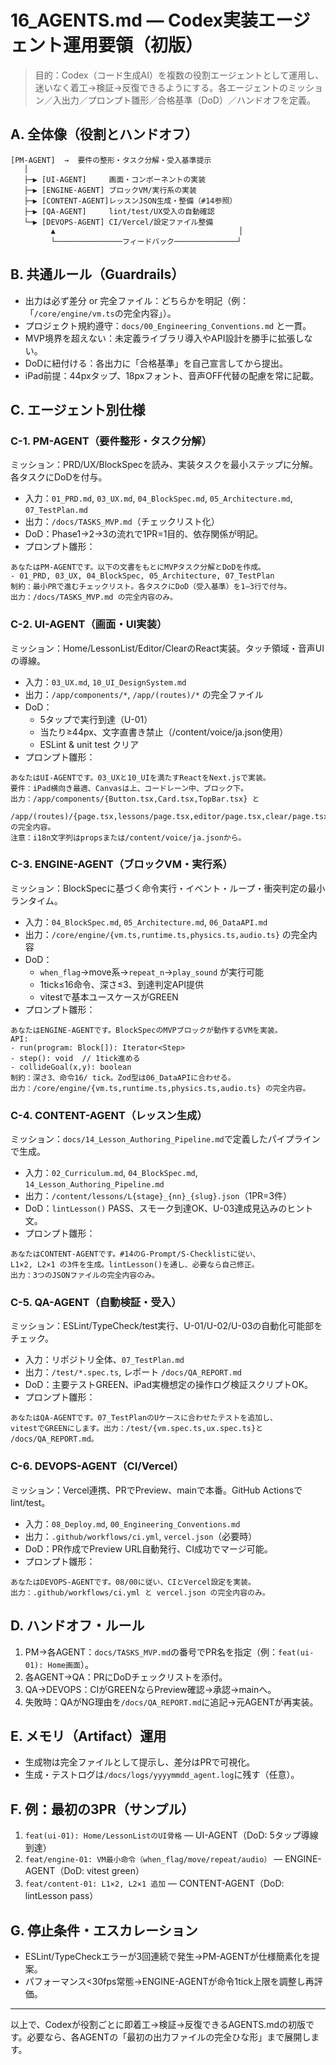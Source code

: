 # 16_AGENTS.md — Codex実装エージェント運用要領（初版）

> 目的：Codex（コード生成AI）を複数の役割エージェントとして運用し、迷いなく着工→検証→反復できるようにする。各エージェントのミッション／入出力／プロンプト雛形／合格基準（DoD）／ハンドオフを定義。

## A. 全体像（役割とハンドオフ）
```
[PM-AGENT]  →  要件の整形・タスク分解・受入基準提示
   │
   ├─▶ [UI-AGENT]     画面・コンポーネントの実装
   ├─▶ [ENGINE-AGENT] ブロックVM/実行系の実装
   ├─▶ [CONTENT-AGENT]レッスンJSON生成・整備（#14参照）
   ├─▶ [QA-AGENT]     lint/test/UX受入の自動確認
   └─▶ [DEVOPS-AGENT] CI/Vercel/設定ファイル整備
         ▲                                         │
         └───────────────フィードバック──────────────┘
```

## B. 共通ルール（Guardrails）
- 出力は必ず差分 or 完全ファイル：どちらかを明記（例：「`/core/engine/vm.ts`の完全内容」）。
- プロジェクト規約遵守：`docs/00_Engineering_Conventions.md` と一貫。
- MVP境界を超えない：未定義ライブラリ導入やAPI設計を勝手に拡張しない。
- DoDに紐付ける：各出力に「合格基準」を自己宣言してから提出。
- iPad前提：44pxタップ、18pxフォント、音声OFF代替の配慮を常に記載。

## C. エージェント別仕様

### C-1. PM-AGENT（要件整形・タスク分解）
ミッション：PRD/UX/BlockSpecを読み、実装タスクを最小ステップに分解。各タスクにDoDを付与。
- 入力：`01_PRD.md`, `03_UX.md`, `04_BlockSpec.md`, `05_Architecture.md`, `07_TestPlan.md`
- 出力：`/docs/TASKS_MVP.md`（チェックリスト化）
- DoD：Phase1→2→3の流れで1PR=1目的、依存関係が明記。
- プロンプト雛形：
```
あなたはPM-AGENTです。以下の文書をもとにMVPタスク分解とDoDを作成。
- 01_PRD, 03_UX, 04_BlockSpec, 05_Architecture, 07_TestPlan
制約：最小PRで進むチェックリスト。各タスクにDoD（受入基準）を1–3行で付与。
出力：/docs/TASKS_MVP.md の完全内容のみ。
```

### C-2. UI-AGENT（画面・UI実装）
ミッション：Home/LessonList/Editor/ClearのReact実装。タッチ領域・音声UIの導線。
- 入力：`03_UX.md`, `10_UI_DesignSystem.md`
- 出力：`/app/components/*`, `/app/(routes)/*` の完全ファイル
- DoD：
  - 5タップで実行到達（U-01）
  - 当たり≥44px、文字直書き禁止（/content/voice/ja.json使用）
  - ESLint & unit test クリア
- プロンプト雛形：
```
あなたはUI-AGENTです。03_UXと10_UIを満たすReactをNext.jsで実装。
要件：iPad横向き最適、Canvasは上、コードレーン中、ブロック下。
出力：/app/components/{Button.tsx,Card.tsx,TopBar.tsx} と
       /app/(routes)/{page.tsx,lessons/page.tsx,editor/page.tsx,clear/page.tsx} の完全内容。
注意：i18n文字列はpropsまたは/content/voice/ja.jsonから。
```

### C-3. ENGINE-AGENT（ブロックVM・実行系）
ミッション：BlockSpecに基づく命令実行・イベント・ループ・衝突判定の最小ランタイム。
- 入力：`04_BlockSpec.md`, `05_Architecture.md`, `06_DataAPI.md`
- 出力：`/core/engine/{vm.ts,runtime.ts,physics.ts,audio.ts}` の完全内容
- DoD：
  - `when_flag`→move系→`repeat_n`→`play_sound` が実行可能
  - 1tick≤16命令、深さ≤3、到達判定API提供
  - vitestで基本ユースケースがGREEN
- プロンプト雛形：
```
あなたはENGINE-AGENTです。BlockSpecのMVPブロックが動作するVMを実装。
API:
- run(program: Block[]): Iterator<Step>
- step(): void  // 1tick進める
- collideGoal(x,y): boolean
制約：深さ3、命令16/ tick。Zod型は06_DataAPIに合わせる。
出力：/core/engine/{vm.ts,runtime.ts,physics.ts,audio.ts} の完全内容。
```

### C-4. CONTENT-AGENT（レッスン生成）
ミッション：`docs/14_Lesson_Authoring_Pipeline.md`で定義したパイプラインで生成。
- 入力：`02_Curriculum.md`, `04_BlockSpec.md`, `14_Lesson_Authoring_Pipeline.md`
- 出力：`/content/lessons/L{stage}_{nn}_{slug}.json`（1PR=3件）
- DoD：`lintLesson()` PASS、スモーク到達OK、U-03達成見込みのヒント文。
- プロンプト雛形：
```
あなたはCONTENT-AGENTです。#14のG-Prompt/S-Checklistに従い、
L1×2, L2×1 の3件を生成。lintLesson()を通し、必要なら自己修正。
出力：3つのJSONファイルの完全内容のみ。
```

### C-5. QA-AGENT（自動検証・受入）
ミッション：ESLint/TypeCheck/test実行、U-01/U-02/U-03の自動化可能部をチェック。
- 入力：リポジトリ全体、`07_TestPlan.md`
- 出力：`/test/*.spec.ts`, レポート `/docs/QA_REPORT.md`
- DoD：主要テストGREEN、iPad実機想定の操作ログ検証スクリプトOK。
- プロンプト雛形：
```
あなたはQA-AGENTです。07_TestPlanのUケースに合わせたテストを追加し、
vitestでGREENにします。出力：/test/{vm.spec.ts,ux.spec.ts}と /docs/QA_REPORT.md。
```

### C-6. DEVOPS-AGENT（CI/Vercel）
ミッション：Vercel連携、PRでPreview、mainで本番。GitHub Actionsでlint/test。
- 入力：`08_Deploy.md`, `00_Engineering_Conventions.md`
- 出力：`.github/workflows/ci.yml`, `vercel.json`（必要時）
- DoD：PR作成でPreview URL自動発行、CI成功でマージ可能。
- プロンプト雛形：
```
あなたはDEVOPS-AGENTです。08/00に従い、CIとVercel設定を実装。
出力：.github/workflows/ci.yml と vercel.json の完全内容のみ。
```

## D. ハンドオフ・ルール
1. PM→各AGENT：`docs/TASKS_MVP.md`の番号でPR名を指定（例：`feat(ui-01): Home画面`）。
2. 各AGENT→QA：PRにDoDチェックリストを添付。
3. QA→DEVOPS：CIがGREENならPreview確認→承認→mainへ。
4. 失敗時：QAがNG理由を`/docs/QA_REPORT.md`に追記→元AGENTが再実装。

## E. メモリ（Artifact）運用
- 生成物は完全ファイルとして提示し、差分はPRで可視化。
- 生成・テストログは`/docs/logs/yyyymmdd_agent.log`に残す（任意）。

## F. 例：最初の3PR（サンプル）
1. `feat(ui-01): Home/LessonListのUI骨格` — UI-AGENT（DoD: 5タップ導線到達）
2. `feat/engine-01: VM最小命令（when_flag/move/repeat/audio）` — ENGINE-AGENT（DoD: vitest green）
3. `feat/content-01: L1×2, L2×1 追加` — CONTENT-AGENT（DoD: lintLesson pass）

## G. 停止条件・エスカレーション
- ESLint/TypeCheckエラーが3回連続で発生→PM-AGENTが仕様簡素化を提案。
- パフォーマンス<30fps常態→ENGINE-AGENTが命令1tick上限を調整し再評価。

---

以上で、Codexが役割ごとに即着工→検証→反復できるAGENTS.mdの初版です。必要なら、各AGENTの「最初の出力ファイルの完全ひな形」まで展開します。

